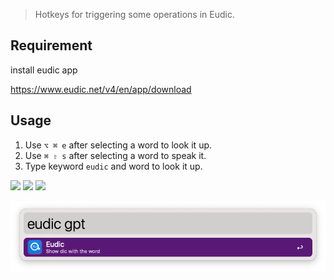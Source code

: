 > Hotkeys for triggering some operations in Eudic.

## Requirement

install eudic app 

https://www.eudic.net/v4/en/app/download

## Usage
1. Use `⌥ ⌘ e` after selecting a word to look it up.
2. Use `⌘ ⇧ s` after selecting a word to speak it.
3. Type keyword `eudic` and word to look it up.



![](https://img.shields.io/badge/version-v1.1-green?style=for-the-badge)
[![](https://img.shields.io/badge/download-click-blue?style=for-the-badge)](https://github.com/alanhg/alfred-workflows/raw/master/eudic-tools/Eudic%20Tools.alfredworkflow)
[![](https://img.shields.io/badge/plist-link-important?style=for-the-badge)](https://raw.githubusercontent.com/alanhg/alfred-workflows/master/eudic-tools/src/info.plist)



<!-- more -->

![screenshot.png](./screenshot.png)

